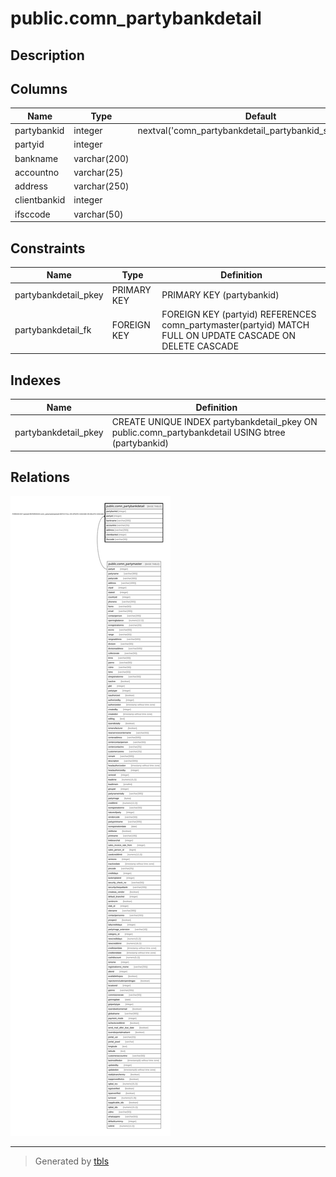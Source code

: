 # public.comn_partybankdetail

## Description

## Columns

| Name | Type | Default | Nullable | Children | Parents | Comment |
| ---- | ---- | ------- | -------- | -------- | ------- | ------- |
| partybankid | integer | nextval('comn_partybankdetail_partybankid_seq'::regclass) | false |  |  |  |
| partyid | integer |  | true |  | [public.comn_partymaster](public.comn_partymaster.md) |  |
| bankname | varchar(200) |  | true |  |  |  |
| accountno | varchar(25) |  | true |  |  |  |
| address | varchar(250) |  | true |  |  |  |
| clientbankid | integer |  | true |  |  |  |
| ifsccode | varchar(50) |  | true |  |  |  |

## Constraints

| Name | Type | Definition |
| ---- | ---- | ---------- |
| partybankdetail_pkey | PRIMARY KEY | PRIMARY KEY (partybankid) |
| partybankdetail_fk | FOREIGN KEY | FOREIGN KEY (partyid) REFERENCES comn_partymaster(partyid) MATCH FULL ON UPDATE CASCADE ON DELETE CASCADE |

## Indexes

| Name | Definition |
| ---- | ---------- |
| partybankdetail_pkey | CREATE UNIQUE INDEX partybankdetail_pkey ON public.comn_partybankdetail USING btree (partybankid) |

## Relations

![er](public.comn_partybankdetail.svg)

---

> Generated by [tbls](https://github.com/k1LoW/tbls)

